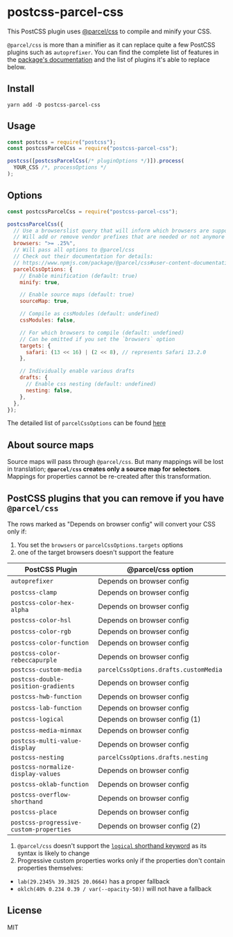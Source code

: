 # postcss-parcel-css

This PostCSS plugin uses [@parcel/css](https://www.npmjs.com/package/@parcel/css) to compile and minify your CSS.

`@parcel/css` is more than a minifier as it can replace quite a few PostCSS plugins such as `autoprefixer`.
You can find the complete list of features in the [package's documentation](https://github.com/parcel-bundler/parcel-css#from-node) and the list of plugins it's able to replace below.

## Install

```
yarn add -D postcss-parcel-css
```

## Usage

```javascript
const postcss = require("postcss");
const postcssParcelCss = require("postcss-parcel-css");

postcss([postcssParcelCss(/* pluginOptions */)]).process(
  YOUR_CSS /*, processOptions */
);
```

## Options

```javascript
const postcssParcelCss = require("postcss-parcel-css");

postcssParcelCss({
  // Use a browserslist query that will inform which browsers are supported
  // Will add or remove vendor prefixes that are needed or not anymore
  browsers: ">= .25%",
  // Will pass all options to @parcel/css
  // Check out their documentation for details:
  // https://www.npmjs.com/package/@parcel/css#user-content-documentation
  parcelCssOptions: {
    // Enable minification (default: true)
    minify: true,

    // Enable source maps (default: true)
    sourceMap: true,

    // Compile as cssModules (default: undefined)
    cssModules: false,

    // For which browsers to compile (default: undefined)
    // Can be omitted if you set the `browsers` option
    targets: {
      safari: (13 << 16) | (2 << 8), // represents Safari 13.2.0
    },

    // Individually enable various drafts
    drafts: {
      // Enable css nesting (default: undefined)
      nesting: false,
    },
  },
});
```

The detailed list of `parcelCssOptions` can be found [here](https://github.com/parcel-bundler/parcel-css/blob/master/node/index.d.ts)

## About source maps

Source maps will pass through `@parcel/css`.
But many mappings will be lost in translation; **`@parcel/css` creates only a source map for selectors**.
Mappings for properties cannot be re-created after this transformation.

## PostCSS plugins that you can remove if you have `@parcel/css`

The rows marked as "Depends on browser config" will convert your CSS only if:

1. You set the `browsers` or `parcelCssOptions.targets` options
2. one of the target browsers doesn't support the feature

| PostCSS Plugin                          | @parcel/css option                    |
| --------------------------------------- | ------------------------------------- |
| `autoprefixer`                          | Depends on browser config             |
| `postcss-clamp`                         | Depends on browser config             |
| `postcss-color-hex-alpha`               | Depends on browser config             |
| `postcss-color-hsl`                     | Depends on browser config             |
| `postcss-color-rgb`                     | Depends on browser config             |
| `postcss-color-function`                | Depends on browser config             |
| `postcss-color-rebeccapurple`           | Depends on browser config             |
| `postcss-custom-media`                  | `parcelCssOptions.drafts.customMedia` |
| `postcss-double-position-gradients`     | Depends on browser config             |
| `postcss-hwb-function`                  | Depends on browser config             |
| `postcss-lab-function`                  | Depends on browser config             |
| `postcss-logical`                       | Depends on browser config (1)         |
| `postcss-media-minmax`                  | Depends on browser config             |
| `postcss-multi-value-display`           | Depends on browser config             |
| `postcss-nesting`                       | `parcelCssOptions.drafts.nesting`     |
| `postcss-normalize-display-values`      | Depends on browser config             |
| `postcss-oklab-function`                | Depends on browser config             |
| `postcss-overflow-shorthand`            | Depends on browser config             |
| `postcss-place`                         | Depends on browser config             |
| `postcss-progressive-custom-properties` | Depends on browser config (2)         |

1. `@parcel/css` doesn't support the [`logical` shorthand keyword](https://drafts.csswg.org/css-logical/#logical-shorthand-keyword) as its syntax is likely to change
2. Progressive custom properties works only if the properties don't contain properties themselves:
  - `lab(29.2345% 39.3825 20.0664)` has a proper fallback
  - `oklch(40% 0.234 0.39 / var(--opacity-50))` will not have a fallback

## License

MIT
